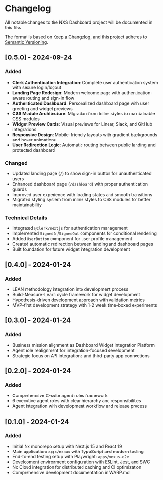 # Changelog

All notable changes to the NXS Dashboard project will be documented in this file.

The format is based on [Keep a Changelog](https://keepachangelog.com/en/1.0.0/),
and this project adheres to [Semantic Versioning](https://semver.org/spec/v2.0.0.html).

## [0.5.0] - 2024-09-24

### Added
- **Clerk Authentication Integration**: Complete user authentication system with secure login/logout
- **Landing Page Redesign**: Modern welcome page with authentication-aware routing and sign-in flow
- **Authenticated Dashboard**: Personalized dashboard page with user greeting and widget previews
- **CSS Module Architecture**: Migration from inline styles to maintainable CSS modules
- **Widget Preview Cards**: Visual previews for Linear, Slack, and GitHub integrations
- **Responsive Design**: Mobile-friendly layouts with gradient backgrounds and hover animations
- **User Redirection Logic**: Automatic routing between public landing and protected dashboard

### Changed
- Updated landing page (`/`) to show sign-in button for unauthenticated users
- Enhanced dashboard page (`/dashboard`) with proper authentication guards
- Improved user experience with loading states and smooth transitions
- Migrated styling system from inline styles to CSS modules for better maintainability

### Technical Details
- Integrated `@clerk/nextjs` for authentication management
- Implemented `SignedIn`/`SignedOut` components for conditional rendering
- Added `UserButton` component for user profile management
- Created automatic redirection between landing and dashboard pages
- Built foundation for future widget integration development

## [0.4.0] - 2024-01-24

### Added
- LEAN methodology integration into development process
- Build-Measure-Learn cycle framework for widget development
- Hypothesis-driven development approach with validation metrics
- MVP-first development strategy with 1-2 week time-boxed experiments

## [0.3.0] - 2024-01-24

### Added
- Business mission alignment as Dashboard Widget Integration Platform
- Agent role realignment for integration-focused development
- Strategic focus on API integrations and third-party app connections

## [0.2.0] - 2024-01-24

### Added
- Comprehensive C-suite agent roles framework
- 6 executive agent roles with clear hierarchy and responsibilities
- Agent integration with development workflow and release process

## [0.1.0] - 2024-01-24

### Added
- Initial Nx monorepo setup with Next.js 15 and React 19
- Main application: `apps/nexus` with TypeScript and modern tooling
- End-to-end testing setup with Playwright: `apps/nexus-e2e`
- Development environment configuration with ESLint, Jest, and SWC
- Nx Cloud integration for distributed caching and CI optimization
- Comprehensive development documentation in WARP.md